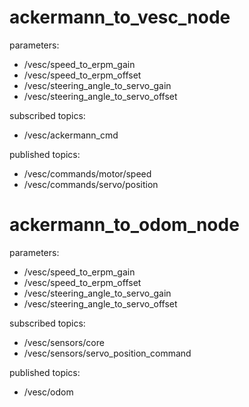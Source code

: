 # ackermann_to_vesc_node
parameters: 
* /vesc/speed_to_erpm_gain
* /vesc/speed_to_erpm_offset
* /vesc/steering_angle_to_servo_gain
* /vesc/steering_angle_to_servo_offset

subscribed topics: 
* /vesc/ackermann_cmd

published topics: 
* /vesc/commands/motor/speed
* /vesc/commands/servo/position

# ackermann_to_odom_node
parameters: 
* /vesc/speed_to_erpm_gain
* /vesc/speed_to_erpm_offset
* /vesc/steering_angle_to_servo_gain
* /vesc/steering_angle_to_servo_offset

subscribed topics: 
* /vesc/sensors/core
* /vesc/sensors/servo_position_command

published topics: 
* /vesc/odom
